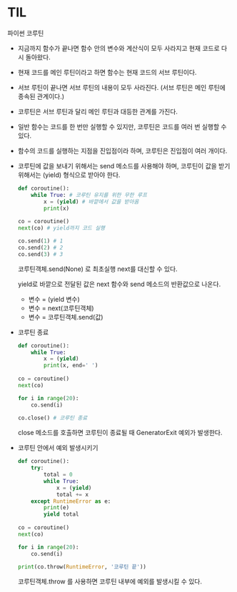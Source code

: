 # TIL

파이썬 코루틴

- 지금까지 함수가 끝나면 함수 안의 변수와 계산식이 모두 사라지고 현재 코드로 다시 돌아왔다.

- 현재 코드를 메인 루틴이라고 하면 함수는 현재 코드의 서브 루틴이다.

- 서브 루틴이 끝나면 서브 루틴의 내용이 모두 사라진다. (서브 루틴은 메인 루틴에 종속된 관계이다.)

- 코루틴은 서브 루틴과 달리 메인 루틴과 대등한 관계를 가진다.

- 일반 함수는 코드를 한 번만 실행할 수 있지만, 코루틴은 코드를 여러 번 실행할 수 있다.

- 함수의 코드를 실행하는 지점을 진입점이라 하며, 코루틴은 진입점이 여러 개이다.

- 코루틴에 값을 보내기 위해서는 send 메소드를 사용해야 하며, 코루틴이 값을 받기 위해서는 (yield) 형식으로 받아야 한다.

  ~~~python
  def coroutine():
      while True: # 코루틴 유지를 위한 무한 루프
          x = (yield) # 바깥에서 값을 받아옴
          print(x)
          
  co = coroutine()
  next(co) # yield까지 코드 실행
  
  co.send(1) # 1
  co.send(2) # 2
  co.send(3) # 3
  ~~~

  코루틴객체.send(None) 로 최초실행 next를 대신할 수 있다.
  
  yield로 바깥으로 전달된 값은 next 함수와 send 메소드의 반환값으로 나온다.
  
  - 변수 = (yield 변수)
  - 변수 = next(코루틴객체)
  - 변수 = 코루틴객체.send(값)
  
- 코루틴 종료

  ~~~python
  def coroutine():
      while True:
          x = (yield)
          print(x, end=' ')
          
  co = coroutine()
  next(co)
  
  for i in range(20):
      co.send(i)
      
  co.close() # 코루틴 종료
  ~~~

  close 메소드를 호출하면 코루틴이 종료될 때 GeneratorExit 예외가 발생한다.

- 코루틴 안에서 예외 발생시키기

  ~~~python
  def coroutine():
      try:
          total = 0
          while True:
              x = (yield)
              total += x
      except RuntimeError as e:
          print(e)
          yield total
          
  co = coroutine()
  next(co)
  
  for i in range(20):
      co.send(i)
      
  print(co.throw(RuntimeError, '코루틴 끝'))
  ~~~

  코루틴객체.throw 를 사용하면 코루틴 내부에 예외를 발생시킬 수 있다.